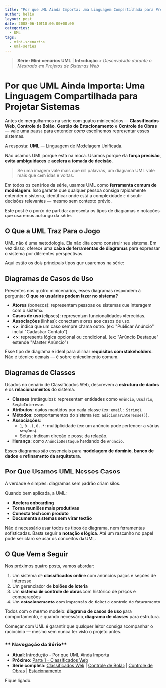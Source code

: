 ```yaml
---
title: "Por que UML Ainda Importa: Uma Linguagem Compartilhada para Projetar Sistemas"
author: helio
layout: post
date: 2008-06-10T10:00:00+00:00
categories:
  - UML
tags:
  - mini-scenarios
  - uml-series
---
```


> **Série: Mini-cenários UML** | **Introdução** > _Desenvolvido durante o Mestrado em Projetos de Sistemas Web_

# Por que UML Ainda Importa: Uma Linguagem Compartilhada para Projetar Sistemas

Antes de mergulharmos na série com quatro minicenários — **Classificados Web**, **Controle de Bolão**, **Gestão de Estacionamento** e **Controle de Obras** — vale uma pausa para entender _como_ escolhemos representar esses sistemas.

A resposta: **UML** — Linguagem de Modelagem Unificada.

Não usamos UML porque está na moda. Usamos porque ela **força precisão**, **evita ambiguidades** e **acelera a tomada de decisão**.

> Se uma imagem vale mais que mil palavras, um diagrama UML vale mais que cem idas e voltas.

Em todos os cenários da série, usamos UML como **ferramenta comum de modelagem**. Isso garante que qualquer pessoa consiga rapidamente entender o sistema, identificar onde está a complexidade e discutir decisões relevantes — mesmo sem contexto prévio.

Este post é o ponto de partida: apresenta os tipos de diagramas e notações que usaremos ao longo da série.

## O Que a UML Traz Para o Jogo

UML não é uma metodologia. Ela não dita _como_ construir seu sistema. Em vez disso, oferece uma **caixa de ferramentas de diagramas** para expressar o sistema por diferentes perspectivas.

Aqui estão os dois principais tipos que usaremos na série:

## Diagramas de Casos de Uso

Presentes nos quatro minicenários, esses diagramas respondem à pergunta:
**O que os usuários podem fazer no sistema?**

- **Atores** (bonecos): representam pessoas ou sistemas que interagem com o sistema.
- **Casos de uso** (elipses): representam funcionalidades oferecidas.
- **Associações** (linhas): conectam atores aos casos de uso.
- **<<include>>**: indica que um caso sempre chama outro. (ex: "Publicar Anúncio" inclui "Cadastrar Contato")
- **<<extend>>**: representa lógica opcional ou condicional. (ex: "Anúncio Destaque" estende "Manter Anúncio")

Esse tipo de diagrama é ideal para alinhar **requisitos com stakeholders**. Não é técnico demais — é sobre entendimento comum.

## Diagramas de Classes

Usados no cenário de Classificados Web, descrevem a **estrutura de dados** e os **relacionamentos** do sistema.

- **Classes** (retângulos): representam entidades como `Anúncio`, `Usuário`, `SeçãoInteresse`.
- **Atributos**: dados mantidos por cada classe (ex: `email: String`).
- **Métodos**: comportamentos do sistema (ex: `adicionarInteresse()`).
- **Associações**:
  - `1`, `0..1`, `0..*`: multiplicidade (ex: um anúncio pode pertencer a várias seções).
  - Setas: indicam direção e posse da relação.
- **Herança**: como `AnúncioDestaque` herdando de `Anúncio`.

Esses diagramas são essenciais para **modelagem de domínio**, **banco de dados** e **refinamento da arquitetura**.

## Por Que Usamos UML Nesses Casos

A verdade é simples: diagramas sem padrão criam silos.

Quando bem aplicada, a UML:

- **Acelera onboarding**
- **Torna reuniões mais produtivas**
- **Conecta tech com produto**
- **Documenta sistemas sem virar textão**

Não é necessário usar todos os tipos de diagrama, nem ferramentas sofisticadas. Basta seguir a **notação e lógica**. Até um rascunho no papel pode ser claro se usar os conceitos da UML.

## O Que Vem a Seguir

Nos próximos quatro posts, vamos abordar:

1. Um sistema de **classificados online** com anúncios pagos e seções de interesse
2. Um gerenciador de **bolões de loteria**
3. Um **sistema de controle de obras** com histórico de preços e comparações
4. Um **estacionamento** com impressão de ticket e controle de faturamento

Todos com o mesmo modelo: **diagrama de casos de uso** para comportamento, e quando necessário, **diagrama de classes** para estrutura.

Começar com UML é garantir que qualquer leitor consiga acompanhar o raciocínio — mesmo sem nunca ter visto o projeto antes.

### ** Navegação da Série**

- **Atual**: Introdução - Por que UML Ainda Importa
- **Próximo**: [Parte 1 - Classificados Web](../2008-06-13-minicenario-classificados-na-web/)
- **Série completa**: [Classificados Web](../2008-06-13-minicenario-classificados-na-web/) | [Controle de Bolão](../2008-06-17-minicenario-controle-de-bolao/) | [Controle de Obras](../2008-06-21-minicenario-controle-de-obras/) | [Estacionamento](../2008-06-25-diagrama-de-casos-de-uso-estacionamento/)

Fique ligado.
